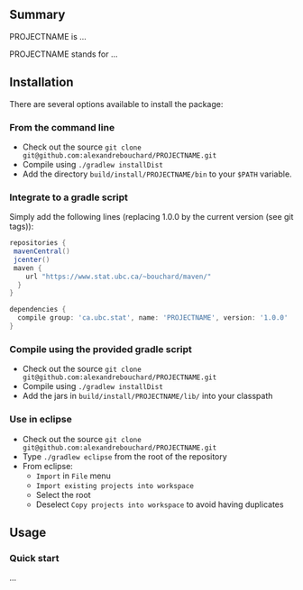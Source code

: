 Summary
-------

<!-- [![Build Status](https://travis-ci.org/alexandrebouchard/PROJECTNAME.png?branch=master)](https://travis-ci.org/alexandrebouchard/PROJECTNAME) -->

PROJECTNAME is ...

PROJECTNAME stands for ...


Installation
------------


There are several options available to install the package:

### From the command line

- Check out the source ``git clone git@github.com:alexandrebouchard/PROJECTNAME.git``
- Compile using ``./gradlew installDist``
- Add the directory ``build/install/PROJECTNAME/bin`` to your ``$PATH`` variable.

### Integrate to a gradle script

Simply add the following lines (replacing 1.0.0 by the current version (see git tags)):

```groovy
repositories {
 mavenCentral()
 jcenter()
 maven {
    url "https://www.stat.ubc.ca/~bouchard/maven/"
  }
}

dependencies {
  compile group: 'ca.ubc.stat', name: 'PROJECTNAME', version: '1.0.0'
}
```

### Compile using the provided gradle script

- Check out the source ``git clone git@github.com:alexandrebouchard/PROJECTNAME.git``
- Compile using ``./gradlew installDist``
- Add the jars in ``build/install/PROJECTNAME/lib/`` into your classpath

### Use in eclipse

- Check out the source ``git clone git@github.com:alexandrebouchard/PROJECTNAME.git``
- Type ``./gradlew eclipse`` from the root of the repository
- From eclipse:
  - ``Import`` in ``File`` menu
  - ``Import existing projects into workspace``
  - Select the root
  - Deselect ``Copy projects into workspace`` to avoid having duplicates


Usage
-----

### Quick start

...